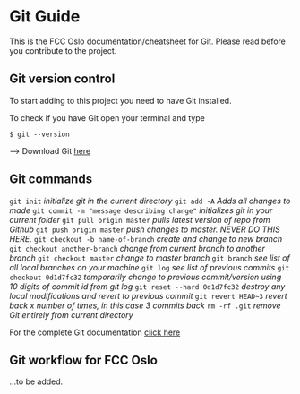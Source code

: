 # Git Guide

This is the FCC Oslo documentation/cheatsheet for Git.
Please read before you contribute to the project.


## Git version control

To start adding to this project you need to have Git installed.

To check if you have Git open your terminal and type
```shell
$ git --version
```

  --> Download Git [here](https://git-scm.com/downloads "Git download")


## Git commands

`git init`  *initialize git in the current directory*
`git add -A`  *Adds all changes to made*
`git commit -m "message describing change"`  *initializes git in your current folder*
`git pull origin master`  *pulls latest version of repo from Github*
`git push origin master`  *push changes to master. NEVER DO THIS HERE.*
`git checkout -b name-of-branch`  *create and change to new branch*
`git checkout another-branch`  *change from current branch to another branch*
`git checkout master`  *change to master branch*
`git branch`  *see list of all local branches on your machine*
`git log`  *see list of previous commits*
`git checkout 0d1d7fc32`  *temporarily change to previous commit/version using 10 digits of commit id from git log*
`git reset --hard 0d1d7fc32`  *destroy any local modifications and revert to previous commit*
`git revert HEAD~3`  *revert back x number of times, in this case 3 commits back*
`rm -rf .git`  *remove Git entirely from current directory*


 For the complete Git documentation [click here](https://git-scm.com/doc, "Git documentation")


## Git workflow for FCC Oslo

...to be added.

